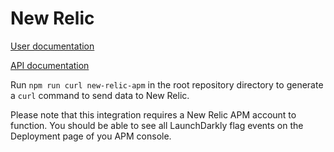 # New Relic

[User documentation](https://docs.launchdarkly.com/integrations/new-relic)

[API documentation](https://docs.newrelic.com/docs/apm/new-relic-apm/maintenance/record-monitor-deployments)

Run `npm run curl new-relic-apm` in the root repository directory to generate a `curl` command to send data to New Relic.

Please note that this integration requires a New Relic APM account to function.
You should be able to see all LaunchDarkly flag events on the Deployment page
of you APM console.
